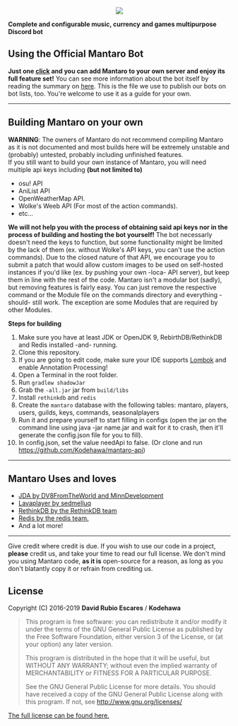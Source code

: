 <p align="center">
  <img src="https://i.imgur.com/b00buRW.png"/>
</p>

**Complete and configurable music, currency and games multipurpose Discord bot**

## Using the Official Mantaro Bot

**Just one [click](https://add.mantaro.site) and you can add Mantaro to your own server and enjoy its full feature set!**
You can see more information about the bot itself by reading the summary on [here](https://github.com/Mantaro/MantaroBot/blob/master/FEATURES.md). This is the file we use to publish our bots on bot lists, too. You're welcome to use it as a guide for your own.
* * *

## Building Mantaro on your own
**WARNING**: The owners of Mantaro do not recommend compiling Mantaro as it is not documented and most builds here will be extremely unstable and (probably) untested, probably including unfinished features.  
If you still want to build your own instance of Mantaro, you will need multiple api keys including **(but not limited to)**
*   osu! API
*   AniList API
*   OpenWeatherMap API.
*   Wolke's Weeb API (For most of the action commands).
*   etc...

**We will not help you with the process of obtaining said api keys nor in the process of building and hosting the bot yourself!**
The bot necessarly doesn't need the keys to function, but some functionality might be limited by the lack of them (ex. without Wolke's API keys, you can't use the action commands). Due to the closed nature of that API, we encourage you to submit a patch that would allow custom images to be used on self-hosted instances if you'd like (ex. by pushing your own -loca- API server), but keep them in line with the rest of the code. 
Mantaro isn't a modular bot (sadly), but removing features is fairly easy. You can just remove the respective command or the Module file on the commands directory and everything -should- still work. The exception are some Modules that are required by other Modules.

**Steps for building**

1.  Make sure you have at least JDK or OpenJDK 9, RebirthDB/RethinkDB and Redis installed -and- running.
2.  Clone this repository.
3.  If you are going to edit code, make sure your IDE supports [Lombok](http://projectlombok.org) and enable Annotation Processing!
4.  Open a Terminal in the root folder.
5.  Run `gradlew shadowJar`
6.  Grab the `-all.jar` jar from `build/libs`
7.  Install `rethinkdb` and `redis`
8.  Create the `mantaro` database with the following tables: mantaro, players, users, guilds, keys, commands, seasonalplayers
9.  Run it and prepare yourself to start filling in configs (open the jar on the command line using java -jar name.jar and wait for it to crash, then it'll generate the config.json file for you to fill).
10.  In config.json, set the value needApi to false. (Or clone and run https://github.com/Kodehawa/mantaro-api)

* * *

## Mantaro Uses and loves
*   [JDA by DV8FromTheWorld and MinnDevelopment](https://github.com/DV8FromTheWorld/JDA)
*   [Lavaplayer by sedmelluq](https://github.com/sedmelluq/lavaplayer)
*   [RethinkDB by the RethinkDB team](http://rethinkdb.com)
*   [Redis by the redis team.](https://redis.io)
*   And a lot more!

* * *

Give credit where credit is due. If you wish to use our code in a project, **please** credit us, and take your time to read our full license. We don't mind you using Mantaro code, **as it is** open-source for a reason, as long as you don't blatantly copy it or refrain from crediting us.

## License

Copyright (C) 2016-2019 **David Rubio Escares** / **Kodehawa**

>This program is free software: you can redistribute it and/or modify it under the terms of the GNU General Public License
>as published by the Free Software Foundation, either version 3 of the License, or (at your option) any later version. 
>                                                   
>This program is distributed in the hope that it will be useful, but WITHOUT ANY WARRANTY; 
>without even the implied warranty of MERCHANTABILITY or FITNESS FOR A PARTICULAR PURPOSE. 
>                                                   
>See the GNU General Public License for more details. 
>You should have received a copy of the GNU General Public License along with this program. If not, see http://www.gnu.org/licenses/

[The full license can be found here.](https://github.com/Kodehawa/MantaroBot/blob/master/LICENSE)
